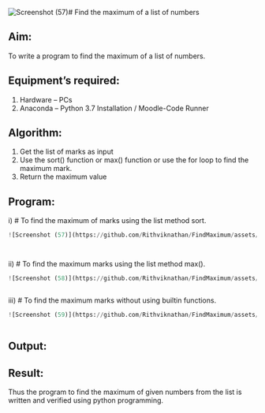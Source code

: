 ![Screenshot (57)](https://github.com/Rithviknathan/FindMaximum/assets/148410509/0f554ef0-77a3-4132-9070-1fa7825b3610)# Find the maximum of a list of numbers
## Aim:
To write a program to find the maximum of a list of numbers.
## Equipment’s required:
1.	Hardware – PCs
2.	Anaconda – Python 3.7 Installation / Moodle-Code Runner
## Algorithm:
1.	Get the list of marks as input
2.	Use the sort() function or max() function or use the for loop to find the maximum mark.
3.	Return the maximum value
## Program:

i)	# To find the maximum of marks using the list method sort.
```Python
![Screenshot (57)](https://github.com/Rithviknathan/FindMaximum/assets/148410509/df72d3cb-a7cd-4e75-b54b-339610551b42)




```

ii)	# To find the maximum marks using the list method max().
```Python
![Screenshot (58)](https://github.com/Rithviknathan/FindMaximum/assets/148410509/a20c418d-c2fc-4278-a3eb-68034acd9051)



```

iii) # To find the maximum marks without using builtin functions.
```Python
![Screenshot (59)](https://github.com/Rithviknathan/FindMaximum/assets/148410509/454e4af9-d4a1-4875-88ff-b746593e7671)



```



## Output:

## Result:
Thus the program to find the maximum of given numbers from the list is written and verified using python programming.
